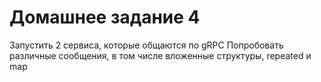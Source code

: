 # Домашнее задание 4
Запустить 2 сервиса, которые общаются по gRPC
Попробовать различные сообщения, в том числе вложенные структуры, repeated и map

